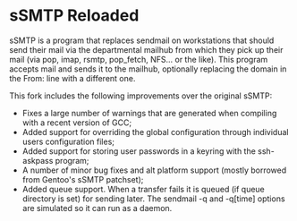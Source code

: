 sSMTP Reloaded
==============

sSMTP is a program that replaces sendmail on workstations that should
send their mail via the departmental mailhub from which they pick up their
mail (via pop, imap, rsmtp, pop_fetch, NFS... or the like).  This program
accepts mail and sends it to the mailhub, optionally replacing the domain in 
the From: line with a different one.

This fork includes the following improvements over the original sSMTP:

* Fixes a large number of warnings that are generated when compiling
  with a recent version of GCC;
* Added support for overriding the global configuration through
  individual users configuration files;
* Added support for storing user passwords in a keyring with the
  ssh-askpass program;
* A number of minor bug fixes and alt platform support (mostly borrowed 
  from Gentoo's sSMTP patchset);
* Added queue support. When a transfer fails it is queued (if queue directory is set)
  for sending later. The sendmail -q and -q[time] options are simulated
  so it can run as a daemon.
